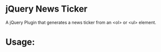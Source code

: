 jQuery News Ticker
===================

A jQuery Plugin that generates a news ticker from an &lt;ol> or &lt;ul> element. 

Usage:
===================

